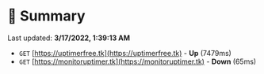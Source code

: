 # 📖 Summary
Last updated: **3/17/2022, 1:39:13 AM**

- `GET` [https://uptimerfree.tk](https://uptimerfree.tk) - **Up** (7479ms)
- `GET` [https://monitoruptimer.tk](https://monitoruptimer.tk) - **Down** (65ms)

